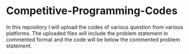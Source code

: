 # Competitive-Programming-Codes
In this repository I will upload the codes of various question from various platforms.
The uploaded files will include the problem statement in commented format and the code will be below the 
commented problem statement.
